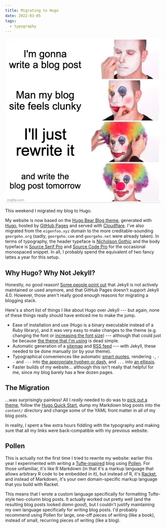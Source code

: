 ```yaml
---
title: Migrating to Hugo
date: 2022-03-05
tags:
  - typography
---
```


<center><img src="/assets/images/blog-rewrite-meme.png"></center>

This weekend I migrated my blog to Hugo.

My website is now based on the [Hugo Bear Blog
theme](https://github.com/janraasch/hugo-bearblog/), generated with
[Hugo](https://gohugo.io/), hosted by [GitHub Pages](https://pages.github.com/)
and served with [Cloudflare](https://www.cloudflare.com/). I've also migrated
from the `eigenfoo.xyz` domain to the more creditable-sounding `georgeho.org`
(sadly, `georgeho.com` and `georgeho.net` were already taken). In terms of
typography, the header typeface is [Nicholson
Gothic](https://www.1001freefonts.com/nicholson-gothic.font) and the body
typeface is [Source Serif
Pro](https://fonts.google.com/specimen/Source+Serif+Pro) and [Source Code
Pro](https://fonts.google.com/specimen/Source+Code+Pro) for the occasional
monospaced snippet. In all, I probably spend the equivalent of two fancy lattes
a year for this setup.

## Why Hugo? Why Not Jekyll?

Honestly, no good reason! [Some people point
out](https://vickiboykis.com/2022/01/08/migrating-to-hugo/) that Jekyll is not
actively maintained or used anymore, and that GitHub Pages doesn't support
Jekyll 4.0. However, those aren't really good enough reasons for migrating a
blogging stack.

Here's a short list of things I like about Hugo over Jekyll --- but again, none
of these things really should have enticed me to make the jump.

- Ease of installation and use (Hugo is a binary executable instead of a Ruby
  library), and it was very easy to make changes to the theme (e.g. changing
  the font or [increasing the font
  size](https://practicaltypography.com/line-length.html)) --- although that
  could just be because [the theme that I'm
  using](https://github.com/janraasch/hugo-bearblog/) is dead simple.
- Automatic generation of a [sitemap](/sitemap.xml) and [RSS feed](/feed.xml)
  --- with Jekyll, these needed to be done manually (or by your theme).
- Typographical conveniences like automatic [smart
  quotes](https://practicaltypography.com/straight-and-curly-quotes.html),
  rendering `-`, `--` and `---` into [the appropriate hyphen or
  dash](https://practicaltypography.com/hyphens-and-dashes.html), and `...`
  into [an ellipsis](https://practicaltypography.com/ellipses.html).
- Faster builds of my website... although this isn't really that helpful for
  me, since my blog barely has a few dozen pages.

## The Migration

...was surprisingly painless! All I _really_ needed to do was to [pick out a
theme](https://themes.gohugo.io/), follow the [Hugo Quick
Start](https://gohugo.io/getting-started/quick-start/), dump my Markdown blog
posts into the `content/` directory and change some of the YAML front matter in
all of my blog posts.

In reality, I spent a few extra hours fiddling with the typography and making
sure that all my links were back-compatible with my previous website.

## Pollen

This is actually not the first time I tried to rewrite my website: earlier this
year I experimented with writing a
[Tufte-inspired](https://edwardtufte.github.io/tufte-css/) blog using
[Pollen](https://pollenpub.com). For those unfamiliar, it's like R Markdown (in
that it's a markup language that allows arbitrary R code to be embedded in it),
but instead of R, it's [Racket](https://racket-lang.org/), and instead of
Markdown, it's your own domain-specific markup language that you build with
Racket.

This means that I wrote a custom language specifically for formatting
Tufte-style two-column blog posts. It actually worked out pretty well (and the
resulting blog posts looked _damn good_), but I couldn't justify maintaining my
own language specifically for writing blog posts. I'd probably recommend using
Pollen for large, one-off pieces of writing (like a book), instead of small,
recurring pieces of writing (like a blog).
